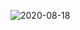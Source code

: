 ![2020-08-18](https://user-images.githubusercontent.com/56133988/90444458-80c48f80-e0fb-11ea-918a-a7a1c5a9da78.png)
